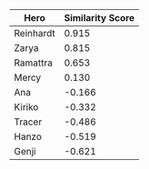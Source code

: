 | Hero | Similarity Score |
|------|------------------|
| Reinhardt | 0.915 |
| Zarya | 0.815 |
| Ramattra | 0.653 |
| Mercy | 0.130 |
| Ana | -0.166 |
| Kiriko | -0.332 |
| Tracer | -0.486 |
| Hanzo | -0.519 |
| Genji | -0.621 |